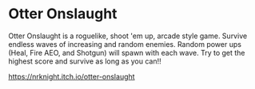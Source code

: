 # Otter Onslaught

Otter Onslaught is a roguelike, shoot 'em up, arcade style game. Survive endless waves of increasing and random enemies. Random power ups (Heal, Fire AEO, and Shotgun) will spawn with each wave. Try to get the highest score and survive as long as you can!!

https://nrknight.itch.io/otter-onslaught
